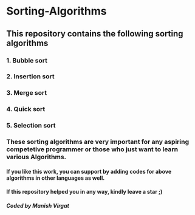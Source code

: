 # Sorting-Algorithms

## This repository contains the following sorting algorithms
### 1. Bubble sort
### 2. Insertion sort
### 3. Merge sort
### 4. Quick sort
### 5. Selection sort

### These sorting algorithms are very important for any aspiring competetive programmer or those who just want to learn various Algorithms.

#### If you like this work, you can support by adding codes for above algorithms in other languages as well.

#### If this repository helped you in any way, kindly leave a star ;)

##### Coded by Manish Virgat
